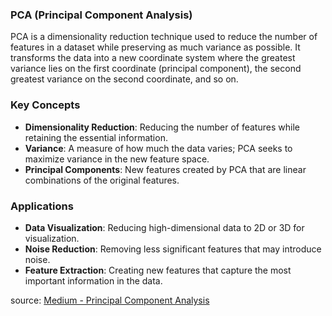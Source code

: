 ### PCA (Principal Component Analysis)
PCA is a dimensionality reduction technique used to reduce the number of features in a dataset while preserving as much variance as possible. It transforms the data into a new coordinate system where the greatest variance lies on the first coordinate (principal component), the second greatest variance on the second coordinate, and so on.
### Key Concepts
- **Dimensionality Reduction**: Reducing the number of features while retaining the essential information.
- **Variance**: A measure of how much the data varies; PCA seeks to maximize variance in the new feature space.
- **Principal Components**: New features created by PCA that are linear combinations of the original features.
### Applications
- **Data Visualization**: Reducing high-dimensional data to 2D or 3D for visualization.
- **Noise Reduction**: Removing less significant features that may introduce noise.
- **Feature Extraction**: Creating new features that capture the most important information in the data.

source: [Medium - Principal Component Analysis](https://medium.com/data-science/principal-component-analysis-made-easy-a-step-by-step-tutorial-184f295e97fe)